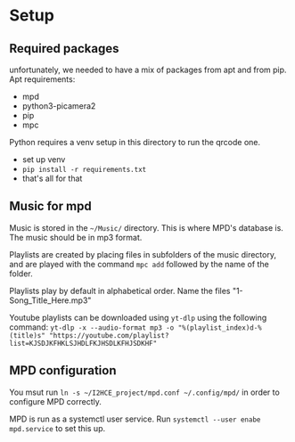 # Setup
## Required packages
unfortunately, we needed to have a mix of packages from apt and from pip. 
Apt requirements:
- mpd
- python3-picamera2
- pip
- mpc

Python requires a venv setup in this directory to run the qrcode one.
- set up venv
- ```pip install -r requirements.txt```
- that's all for that

## Music for mpd
Music is stored in the ```~/Music/``` directory. This is where MPD's database is. The music should be in mp3 format.

Playlists are created by placing files in subfolders of the music directory, and are played with the command ```mpc add``` followed by the name of the folder.

Playlists play by default in alphabetical order. Name the files "1-Song_Title_Here.mp3"

Youtube playlists can be downloaded using ```yt-dlp``` using the following command: ```yt-dlp -x --audio-format mp3 -o "%(playlist_index)d-%(title)s" "https://youtube.com/playlist?list=KJSDJKFHKLSJHDLFKJHSDLKFHJSDKHF"```

## MPD configuration
You msut run ```ln -s ~/I2HCE_project/mpd.conf ~/.config/mpd/``` in order to configure MPD correctly.

MPD is run as a systemctl user service. Run ```systemctl --user enabe mpd.service``` to set this up.
